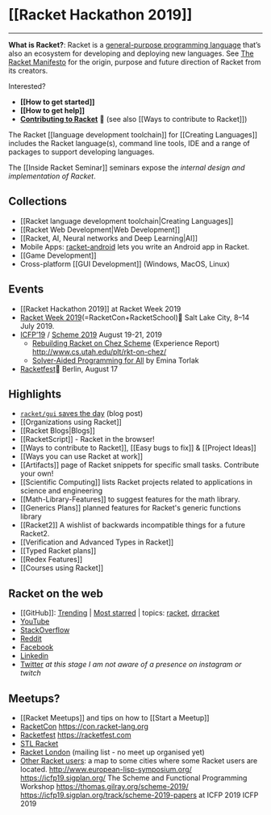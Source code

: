 # [[Racket Hackathon 2019]]

***

**What is Racket?**: Racket is a [general-purpose programming language](https://docs.racket-lang.org/quick/index.html) that’s also an ecosystem for developing and deploying new languages. See [The Racket Manifesto](http://felleisen.org/matthias/manifesto/) for the origin, purpose and future direction of Racket from its creators.

Interested?

* **[[How to get started]]**  
* **[[How to get help]]**
* **[Contributing to Racket](https://blog.racket-lang.org/2017/09/tutorial-contributing-to-racket.html)** 🔗 (see also [[Ways to contribute to Racket]])

The Racket [[language development toolchain]] for [[Creating Languages]] includes the Racket language(s), command line tools, IDE and a range of packages to support developing languages.

The [[Inside Racket Seminar]] seminars expose the _internal design and implementation of Racket_.

## Collections
* [[Racket language development toolchain|Creating Languages]]
* [[Racket Web Development|Web Development]]
* [[Racket, AI, Neural networks and Deep Learning|AI]]   
* Mobile Apps: [racket-android](https://github.com/jeapostrophe/racket-android) lets you write an Android app in Racket.
* [[Game Development]]
* Cross-platform [[GUI Development]]  (Windows, MacOS, Linux)

## Events  
* [[Racket Hackathon 2019]] at Racket Week 2019
* [Racket Week 2019](https://con.racket-lang.org/2019/)(=RacketCon+RacketSchool)🔗 Salt Lake City, 8–14 July 2019.
* [ICFP’19](https://icfp19.sigplan.org/) / [Scheme 2019](https://thomas.gilray.org/scheme-2019/) August 19-21, 2019 
  * [Rebuilding Racket on Chez Scheme](https://icfp19.sigplan.org/details/icfp-2019-papers/1/Rebuilding-Racket-on-Chez-Scheme-Experience-Report-) (Experience Report)  <http://www.cs.utah.edu/plt/rkt-on-chez/>
  * [Solver-Aided Programming for All](https://icfp19.sigplan.org/details/icfp-2019-Keynotes-and-Reports/1/Solver-Aided-Programming-for-All) by Emina Torlak
* [Racketfest](https://racketfest.com/)🔗 Berlin, August 17

## Highlights 
* [`racket/gui` saves the day](https://defn.io/2019/06/17/racket-gui-saves/) (blog post)
* [[Organizations using Racket]]  
* [[Racket Blogs|Blogs]]
* [[RacketScript]] - Racket in the browser!  
* [[Ways to contribute to Racket]], [[Easy bugs to fix]] & [[Project Ideas]] 
* [[Ways you can use Racket at work]] 
* [[Artifacts]] page of Racket snippets for specific small tasks.  Contribute your own!
* [[Scientific Computing]] lists Racket projects related to applications in science and engineering
* [[Math-Library-Features]] to suggest features for the math library.
* [[Generics Plans]] planned features for Racket's generic functions library
* [[Racket2]] A wishlist of backwards incompatible things for a future Racket2.
* [[Verification and Advanced Types in Racket]]
* [[Typed Racket plans]] 
* [[Redex Features]]
* [[Courses using Racket]]  

## Racket on the web
* [[GitHub]]: [Trending](https://github.com/trending/racket?since=monthly) | [Most starred](https://github.com/search?l=racket&q=stars%3A%3E1&s=stars&type=Repositories) | topics: [racket](https://github.com/topics/racket), [drracket](https://github.com/topics/drracket)
* [YouTube](https://www.youtube.com/user/racketlang)
* [StackOverflow](https://stackoverflow.com/questions/tagged/racket)
* [Reddit](https://www.reddit.com/r/Racket/)
* [Facebook](https://www.facebook.com/groups/436305706723234/)
* [Linkedin](https://www.linkedin.com/groups/119028/)
* [Twitter](https://twitter.com/racketlang)
_at this stage I am not aware of a presence on instagram or twitch_

## Meetups?
* [[Racket Meetups]] and tips on how to [[Start a Meetup]] 
* [RacketCon](https://con.racket-lang.org) <https://con.racket-lang.org>
* [Racketfest](https://racketfest.com) <https://racketfest.com>
* [STL Racket](http://www.meetup.com/STL-Racket/)
* [Racket London](https://groups.google.com/d/forum/racket-london) (mailing list - no meet up organised yet)
* [Other Racket users](https://drive.google.com/open?id=1i3zN11e_6te5ytduAiv1cidrIi4&usp=sharing):
a map to some cities where some Racket users are located.
<http://www.european-lisp-symposium.org/>
<https://icfp19.sigplan.org/>
The Scheme and Functional Programming Workshop <https://thomas.gilray.org/scheme-2019/> <https://icfp19.sigplan.org/track/scheme-2019-papers> at ICFP 2019
ICFP 2019
 